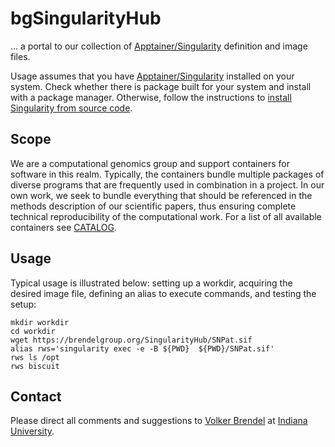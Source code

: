 # bgSingularityHub
... a portal to our collection of [Apptainer/Singularity](https://apptainer.org/) definition and image files.

Usage assumes that you have [Apptainer/Singularity](https://apptainer.org/) installed on your system.
Check whether there is package built for your system and install with a package manager.
Otherwise, follow the instructions to [install Singularity from source code](https://apptainer.org/user-docs/master/quick_start.html#quick-installation-steps).


## Scope
We are a computational genomics group and support containers for software in
this realm.
Typically, the containers bundle multiple packages of diverse programs that are
frequently used in combination in a project.
In our own work, we seek to bundle everything that should be referenced in the
methods description of our scientific papers, thus ensuring complete technical
reproducibility of the computational work.
For a list of all available containers see [CATALOG](./CATALOG.md).

## Usage
Typical usage is illustrated below: setting up a workdir, acquiring the
desired image file, defining an alias to execute commands, and testing the
setup:

```
mkdir workdir
cd workdir
wget https://brendelgroup.org/SingularityHub/SNPat.sif 
alias rws='singularity exec -e -B ${PWD}  ${PWD}/SNPat.sif'
rws ls /opt
rws biscuit
```

## Contact

Please direct all comments and suggestions to
[Volker Brendel](<mailto:vbrendel@indiana.edu>)
at [Indiana University](http://brendelgroup.org/).
